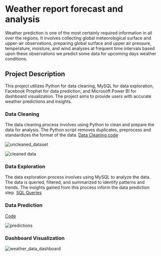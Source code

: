 # Weather report forecast and analysis

Weather prediction is one of the most certainly required information in all over the regions. It involves collecting global meteorological surface and upper-air observations, preparing global surface and upper air pressure, temperature, moisture, and wind analyses at frequent time intervals based upon these observations we predict some data for upcoming days weather conditions.

## Project Description
This project utilizes Python for data cleaning, MySQL for data exploration, Facebook Prophet for data prediction, and Microsoft Power BI for dashboard visualization. The project aims to provide users with accurate weather predictions and insights.


### Data Cleaning
The data cleaning process involves using Python to clean and prepare the data for analysis. The Python script removes duplicates, preprocess and standardizes the format of the data. [Data Cleaning code](https://github.com/sarmad9987/Weather-report-forecasting-Analysis-Python-MySql-PowerBI/blob/main/weather_dataset_cleaning.ipynb)

![uncleaned_dataset](https://user-images.githubusercontent.com/90148389/225699786-238ed494-df27-4fd8-83db-eb00049b72e3.png)

![cleaned data](https://user-images.githubusercontent.com/90148389/225699810-b8721fed-01a5-4231-a3c9-b429b42e956c.png)


### Data Exploration
The data exploration process involves using MySQL to analyze the data. The data is queried, filtered, and summarized to identify patterns and trends. The insights gained from this process inform the data prediction step. 
[SQL Queries](https://github.com/sarmad9987/Weather-report-forecasting-Analysis-Python-MySql-PowerBI/blob/main/Weather_data_queries.sql)

### Data Prediction
[Code](https://github.com/sarmad9987/Weather-report-forecasting-Analysis-Python-MySql-PowerBI/blob/main/Weather_data_prediction.ipynb)

![predictions](https://user-images.githubusercontent.com/90148389/225708820-2dde41a9-50e8-4ba3-b898-253d56f66706.png)

###  Dashboard Visualization

![weather_data_dashboard](https://user-images.githubusercontent.com/90148389/225709209-c202b3f5-074d-47c5-9025-ba3c4527fdae.png)


